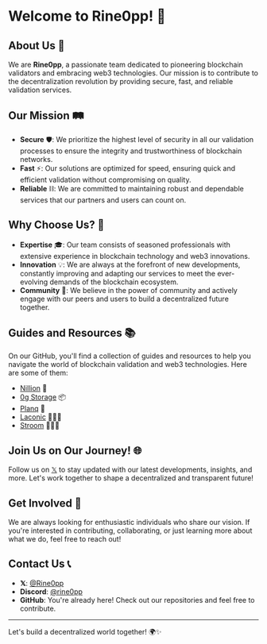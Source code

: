 # Welcome to Rine0pp! 🚀

## About Us 🌟

We are **Rine0pp**, a passionate team dedicated to pioneering blockchain validators and embracing web3 technologies. Our mission is to contribute to the decentralization revolution by providing secure, fast, and reliable validation services.

## Our Mission 🛤️

- **Secure** 🛡️: We prioritize the highest level of security in all our validation processes to ensure the integrity and trustworthiness of blockchain networks.
- **Fast** ⚡: Our solutions are optimized for speed, ensuring quick and efficient validation without compromising on quality.
- **Reliable** ⛓️: We are committed to maintaining robust and dependable services that our partners and users can count on.

## Why Choose Us? 🤔

- **Expertise** 🎓: Our team consists of seasoned professionals with extensive experience in blockchain technology and web3 innovations.
- **Innovation** 💡: We are always at the forefront of new developments, constantly improving and adapting our services to meet the ever-evolving demands of the blockchain ecosystem.
- **Community** 🤝: We believe in the power of community and actively engage with our peers and users to build a decentralized future together.

## Guides and Resources 📚

On our GitHub, you'll find a collection of guides and resources to help you navigate the world of blockchain validation and web3 technologies.
Here are some of them:
* [Nillion](https://github.com/Rine0pp/guides/tree/main/nillion-guide/README.MD) 📘
* [0g Storage](https://github.com/Rine0pp/guides/tree/main/0g-storage-guide/README.MD) 📦
* [Planq](https://github.com/Rine0pp/guides/tree/main/planq-guide/README.MD) 📝
* [Laconic](https://github.com/Rine0pp/laconic) 👨🏼‍🎓
* [Stroom](https://github.com/Rine0pp/Stroom-Sparrow) 🚴🏿‍♀️

## Join Us on Our Journey! 🌐

Follow us on [𝕏](https://x.com/Rine0pp) to stay updated with our latest developments, insights, and more. Let's work together to shape a decentralized and transparent future!

## Get Involved 💪

We are always looking for enthusiastic individuals who share our vision. If you're interested in contributing, collaborating, or just learning more about what we do, feel free to reach out!

## Contact Us 📞

- **𝕏**: [@Rine0pp](https://x.com/Rine0pp)
- **Discord**: [@rine0pp](https://discord.com/users/846931705415073822)
- **GitHub**: You're already here! Check out our repositories and feel free to contribute.

---

Let's build a decentralized world together! 🌍✨
